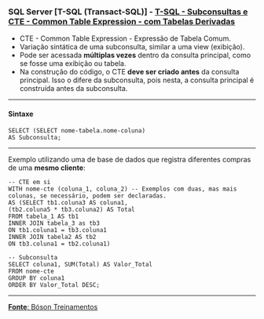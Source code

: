 ### SQL Server [T-SQL (Transact-SQL)] - [T-SQL - Subconsultas e CTE - Common Table Expression - com Tabelas Derivadas](https://www.youtube.com/watch?v=-o0ClA1JJlA&list=PLucm8g_ezqNqI5cW3alteV5olcMCcHYRK&index=39)

* CTE - Common Table Expression - Expressão de Tabela Comum.
* Variação sintática de uma subconsulta, similar a uma view (exibição).
* Pode ser acessada **múltiplas vezes** dentro da consulta principal, como se fosse uma exibição ou tabela.
* Na construção do código, o CTE **deve ser criado antes** da consulta principal. Isso o difere da subconsulta, pois nesta, a consulta principal é construída antes da subconsulta.

--- 
#### Sintaxe

	SELECT (SELECT nome-tabela.nome-coluna)
	AS Subconsulta;
	
---
Exemplo utilizando uma de base de dados que registra diferentes compras de uma **mesmo cliente**:

	-- CTE em si
	WITH nome-cte (coluna_1, coluna_2) -- Exemplos com duas, mas mais colunas, se necessário, podem ser declaradas.
	AS (SELECT tb1.coluna3 AS coluna1,
	(tb2.coluna5 * tb3.coluna2) AS Total
	FROM tabela_1 AS tb1
	INNER JOIN tabela_3 as tb3
	ON tb1.coluna1 = tb3.coluna1
	INNER JOIN tabela2 AS tb2
	ON tb3.coluna1 = tb2.coluna1)
	
	-- Subconsulta
	SELECT coluna1, SUM(Total) AS Valor_Total
	FROM nome-cte
	GROUP BY coluna1
	ORDER BY Valor_Total DESC;

---

[**Fonte**: Bóson Treinamentos](https://youtube.com/playlist?list=PLucm8g_ezqNqI5cW3alteV5olcMCcHYRK&si=iTJ-F9uZb8Eff3QA)
